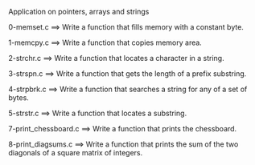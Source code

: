 Application on pointers, arrays and strings

0-memset.c ==> Write a function that fills memory with a constant byte.

1-memcpy.c ==> Write a function that copies memory area.

2-strchr.c ==> Write a function that locates a character in a string.

3-strspn.c ==> Write a function that gets the length of a prefix substring.

4-strpbrk.c ==> Write a function that searches a string for any of a set of bytes.

5-strstr.c ==> Write a function that locates a substring.

7-print_chessboard.c ==> Write a function that prints the chessboard.

8-print_diagsums.c ==> Write a function that prints the sum of the two diagonals of a square matrix of integers.
